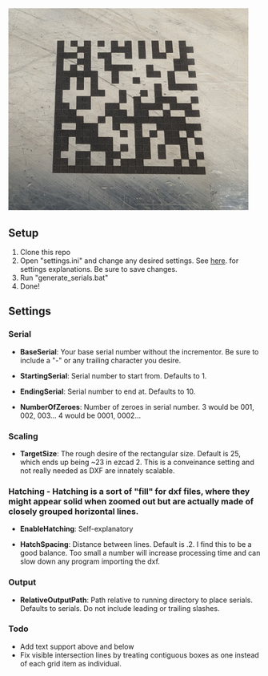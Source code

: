<img src="/images/sample-barcode-engraved.JPG" width="480" alt="sample engraved barcode">

## Setup
1. Clone this repo
2. Open "settings.ini" and change any desired settings. See [here](#settings). for settings explanations. Be sure to save changes.
3. Run "generate_serials.bat"
4. Done!

## Settings
### Serial
- **BaseSerial**: Your base serial number without the incrementor. Be sure to include a "-" or any trailing character you desire.

- **StartingSerial**: Serial number to start from. Defaults to 1.

- **EndingSerial**: Serial number to end at. Defaults to 10.

- **NumberOfZeroes**: Number of zeroes in serial number. 3 would be 001, 002, 003... 4 would be 0001, 0002...

### Scaling
- **TargetSize**: The rough desire of the rectangular size. Default is 25, which ends up being ~23 in ezcad 2. This is a conveinance setting and not really needed as DXF are innately scalable.

### Hatching - Hatching is a sort of "fill" for dxf files, where they might appear solid when zoomed out but are actually made of closely grouped horizontal lines.
- **EnableHatching**: Self-explanatory

- **HatchSpacing**: Distance between lines. Default is .2. I find this to be a good balance. Too small a number will increase processing time and can slow down any program importing the dxf.

### Output
- **RelativeOutputPath**: Path relative to running directory to place serials. Defaults to serials. Do not include leading or trailing slashes.

### Todo
- Add text support above and below
- Fix visible intersection lines by treating contiguous boxes as one instead of each grid item as individual.
